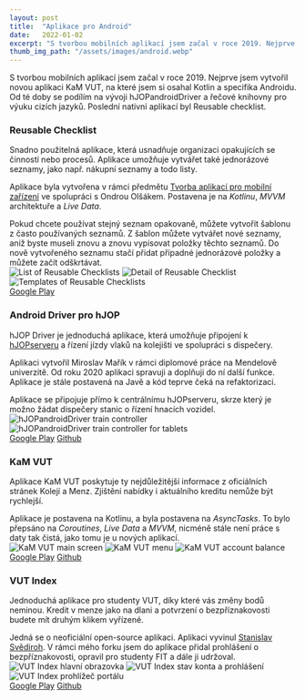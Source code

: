 ```yaml
---
layout: post
title:  "Aplikace pro Android"
date:   2022-01-02
excerpt: "S tvorbou mobilních aplikací jsem začal v roce 2019. Nejprve jsem vytvořil novou aplikaci KaM VUT, na které jsem si osahal Kotlin a specifika Androidu. Od té doby se podílím na vývoji hJOPandroidDriver a řečové knihovny pro výuku cizích jazyků. V současné době pracujeme na aplikaci Reusable checklist."
thumb_img_path: "/assets/images/android.webp"
---
```


S tvorbou mobilních aplikací jsem začal v roce 2019. Nejprve jsem vytvořil novou aplikaci KaM VUT, na které jsem si osahal Kotlin a specifika Androidu. Od té doby se podílím na vývoji hJOPandroidDriver a řečové knihovny pro výuku cizích jazyků. Poslední nativní aplikací byl Reusable checklist.

### Reusable Checklist
Snadno použitelná aplikace, která usnadňuje organizaci opakujících se činností nebo procesů. Aplikace umožňuje vytvářet také jednorázové seznamy, jako např. nákupní seznamy a todo listy.

Aplikace byla vytvořena v rámci předmětu [Tvorba aplikací pro mobilní zařízení](https://www.fit.vut.cz/study/course/TAMa) ve spolupráci s Ondrou Olšákem. Postavena je na *Kotlinu*, *MVVM* architektuře a *Live Data*.

Pokud chcete používat stejný seznam opakovaně, můžete vytvořit šablonu z často používaných seznamů. Z šablon můžete vytvářet nové seznamy, aniž byste museli znovu a znovu vypisovat položky těchto seznamů. Do nově vytvořeného seznamu stačí přidat případné jednorázové položky a můžete začít odškrtávat.  
![List of Reusable Checklists](/assets/images/android_reusable1.webp)
![Detail of Reusable Checklist](/assets/images/android_reusable2.webp)
![Templates of Reusable Checklists](/assets/images/android_reusable3.webp)  
[Google Play](https://play.google.com/store/apps/details?id=cz.kudlav.reusablechecklist)

### Android Driver pro hJOP
hJOP Driver je jednoduchá aplikace, která umožňuje připojení k [hJOPserveru](http://hjop.kmz-brno.cz) a řízení jízdy vlaků na kolejišti ve spolupráci s dispečery.

Aplikaci vytvořil Miroslav Mařík v rámci diplomové práce na Mendelově univerzitě. Od roku 2020 aplikaci spravuji a doplňuji do ní další funkce. Aplikace je stále postavená na Javě a kód teprve čeká na refaktorizaci.

Aplikace se připojuje přímo k centrálnímu hJOPserveru, skrze který je možno žádat dispečery stanic o řízení hnacích vozidel.  
![hJOPandroidDriver train controller](/assets/images/android_hjop.webp)
![hJOPandroidDriver train controller for tablets](/assets/images/android_hjop2.webp)  
[Google Play](https://play.google.com/store/apps/details?id=cz.mendelu.xmarik.train_manager)
[Github](https://github.com/kmzbrnoI/hJOPandroidDriver)

### KaM VUT
Aplikace KaM VUT poskytuje ty nejdůležitější informace z oficiálních stránek Kolejí a Menz. Zjištění nabídky i aktuálního kreditu nemůže být rychlejší.

Aplikace je postavena na Kotlinu, a byla postavena na *AsyncTasks*. To bylo přepsáno na *Coroutines*, *Live Data* a *MVVM*, nicméně stále není práce s daty tak čistá, jako tomu je u nových aplikací.  
![KaM VUT main screen](/assets/images/android_kam1.webp)
![KaM VUT menu](/assets/images/android_kam2.webp)
![KaM VUT account balance](/assets/images/android_kam3.webp)  
[Google Play](https://play.google.com/store/apps/details?id=com.kudlav.kam)
[Github](https://github.com/kudlav/kam-vutbr)

### VUT Index
Jednoduchá aplikace pro studenty VUT, díky které vás změny bodů neminou. Kredit v menze jako na dlani a potvrzení o bezpříznakovosti budete mít druhým klikem vyřízené.

Jedná se o neoficiální open-source aplikaci. Aplikaci vyvinul [Stanislav Svědiroh](https://gitlab.com/rem821/vut-index-2.0). V rámci mého forku jsem do aplikace přidal prohlášení o bezpříznakovosti, opravil pro studenty FIT a dále ji udržoval.  
![VUT Index hlavní obrazovka](/assets/images/android_index1.webp)
![VUT Index stav konta a prohlášení](/assets/images/android_index2.webp)
![VUT Index prohlížeč portálu](/assets/images/android_index3.webp)  
[Google Play](https://play.google.com/store/apps/details?id=cz.kudlav.VUTIndex)
[Github](https://gitlab.com/kudlav/vut-index-2.0)
